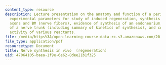 ```yaml
---
content_type: resource
description: Lecture presentation on the anatomy and function of a peripheral nerve,
  experimental parameters for study of induced regeneration, synthesis of myelinated
  axons and BM (nerve fibers), evidence of synthesis of an endoneurium, synthesis
  of a nerve trunk (including summary of kinetics of synthesis), and comparative regenerative
  activity of various reactants.
file: /media/https%3A/open-learning-course-data-rc.s3.amazonaws.com/20-441j-biomaterials-tissue-interactions-fall-2009/47064105baea1f9e6e628dee21b1f325_MIT20_441JF09_lec19_iy.pdf
file_type: application/pdf
resourcetype: Document
title: Nerve synthesis in vivo  (regeneration)
uid: 47064105-baea-1f9e-6e62-8dee21b1f325
---
```

